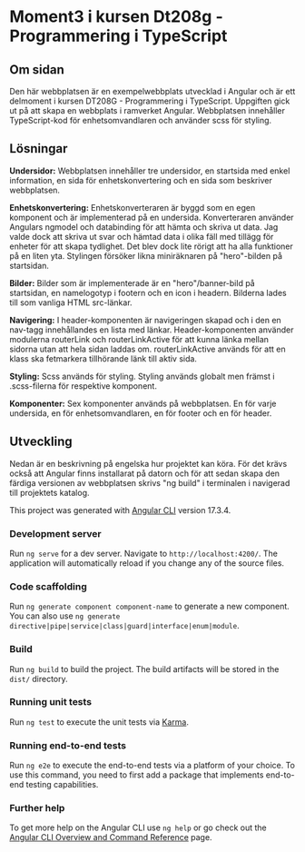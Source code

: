 # Moment3 i kursen Dt208g - Programmering i TypeScript

## Om sidan

Den här webbplatsen är en exempelwebbplats utvecklad i Angular och är ett delmoment i kursen DT208G - Programmering i TypeScript. Uppgiften gick ut på att skapa en webbplats i ramverket Angular. Webbplatsen innehåller TypeScript-kod för enhetsomvandlaren och använder scss för styling.

## Lösningar

**Undersidor:** Webbplatsen innehåller tre undersidor, en startsida med enkel information, en sida för enhetskonvertering och en sida som beskriver webbplatsen.

**Enhetskonvertering:** Enhetskonverteraren är byggd som en egen komponent och är implementerad på en undersida. Konverteraren använder Angulars ngmodel och databinding för att hämta och skriva ut data. Jag valde dock att skriva ut svar och hämtad data i olika fäll med tillägg för enheter för att skapa tydlighet. Det blev dock lite rörigt att ha alla funktioner på en liten yta. Stylingen försöker likna miniräknaren på "hero"-bilden på startsidan. 

**Bilder:** Bilder som är implementerade är en "hero"/banner-bild på startsidan, en namelogotyp i footern och en icon i headern. Bilderna lades till som vanliga HTML src-länkar. 

**Navigering:** I header-komponenten är navigeringen skapad och i den en nav-tagg innehållandes en lista med länkar. Header-komponenten använder modulerna routerLink och routerLinkActive för att kunna länka mellan sidorna utan att hela sidan laddas om. routerLinkActive används för att en klass ska fetmarkera tillhörande länk till aktiv sida. 

**Styling:** Scss används för styling. Styling används globalt men främst i .scss-filerna för respektive komponent. 

**Komponenter:** Sex komponenter används på webbplatsen. En för varje undersida, en för enhetsomvandlaren, en för footer och en för header.


## Utveckling

Nedan är en beskrivning på engelska hur projektet kan köra. För det krävs också att Angular finns installarat på datorn och för att sedan skapa den färdiga versionen av webbplatsen skrivs "ng build" i terminalen i navigerad till projektets katalog.

This project was generated with [Angular CLI](https://github.com/angular/angular-cli) version 17.3.4.

### Development server

Run `ng serve` for a dev server. Navigate to `http://localhost:4200/`. The application will automatically reload if you change any of the source files.

### Code scaffolding

Run `ng generate component component-name` to generate a new component. You can also use `ng generate directive|pipe|service|class|guard|interface|enum|module`.

### Build

Run `ng build` to build the project. The build artifacts will be stored in the `dist/` directory.

### Running unit tests

Run `ng test` to execute the unit tests via [Karma](https://karma-runner.github.io).

### Running end-to-end tests

Run `ng e2e` to execute the end-to-end tests via a platform of your choice. To use this command, you need to first add a package that implements end-to-end testing capabilities.

### Further help

To get more help on the Angular CLI use `ng help` or go check out the [Angular CLI Overview and Command Reference](https://angular.io/cli) page.
